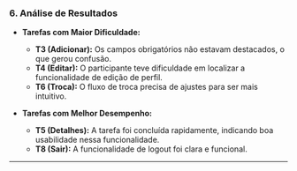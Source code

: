 ### **6. Análise de Resultados**

- **Tarefas com Maior Dificuldade:**
  - **T3 (Adicionar):** Os campos obrigatórios não estavam destacados, o que gerou confusão.
  - **T4 (Editar):** O participante teve dificuldade em localizar a funcionalidade de edição de perfil.
  - **T6 (Troca):** O fluxo de troca precisa de ajustes para ser mais intuitivo.

- **Tarefas com Melhor Desempenho:**
  - **T5 (Detalhes):** A tarefa foi concluída rapidamente, indicando boa usabilidade nessa funcionalidade.
  - **T8 (Sair):** A funcionalidade de logout foi clara e funcional.

---
